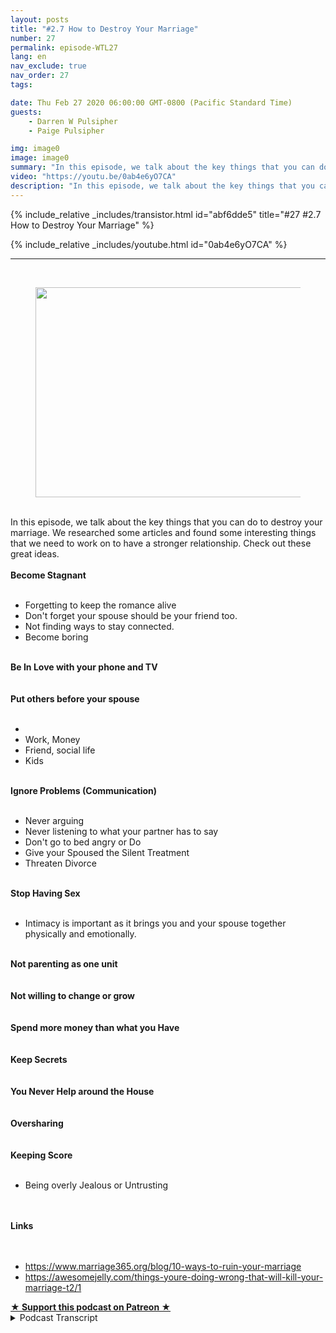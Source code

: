 ```yaml
---
layout: posts
title: "#2.7 How to Destroy Your Marriage"
number: 27
permalink: episode-WTL27
lang: en
nav_exclude: true
nav_order: 27
tags:

date: Thu Feb 27 2020 06:00:00 GMT-0800 (Pacific Standard Time)
guests:
    - Darren W Pulsipher
    - Paige Pulsipher

img: image0
image: image0
summary: "In this episode, we talk about the key things that you can do to destroy your marriage. We researched some articles and found some interesting things that we need to work on to have a stronger relationship. Check out these great ideas."
video: "https://youtu.be/0ab4e6yO7CA"
description: "In this episode, we talk about the key things that you can do to destroy your marriage. We researched some articles and found some interesting things that we need to work on to have a stronger relationship. Check out these great ideas."
---
```


<div>
{% include_relative _includes/transistor.html id="abf6dde5" title="#27 #2.7 How to Destroy Your Marriage" %}

{% include_relative _includes/youtube.html id="0ab4e6yO7CA" %}
</div>

---

<html><head></head><body><div><br><figure data-trix-attachment="{&quot;contentType&quot;:&quot;image&quot;,&quot;height&quot;:336,&quot;url&quot;:&quot;https://lh3.googleusercontent.com/proxy/VLclaW8NYj1sE4sCJGPlTzB3cyiLgQgs74lII1cvYmnU7NW88dQIqfRE6pJkeSn3c7yWQgX8puE3dSsceunsuSrQhqRQiBFPIjtbgd17zV3xO37ifG5FRucU65wxuU8hLT0hlKdWoGTtmbDxnfBDhTM9BihrsB2Tv165Wr_y0VpOU68wgshKYvA7WzDk4wDbuAbjskIXVmPw=s0-d&quot;,&quot;width&quot;:640}" data-trix-content-type="image" class="attachment attachment--preview"><img src="./image0" width="640" height="336"><figcaption class="attachment__caption"></figcaption></figure></div><div><br></div><div>In this episode, we talk about the key things that you can do to destroy your marriage. We researched some articles and found some interesting things that we need to work on to have a stronger relationship. Check out these great ideas.</div><div><strong><br>Become Stagnant<br></strong><br></div><ul><li>Forgetting to keep the romance alive</li><li>Don't forget your spouse should be your friend too.</li><li>Not finding ways to stay connected.</li><li>Become boring</li></ul><div><strong><br>Be In Love with your phone and TV<br></strong><br></div><div><strong><br>Put others before your spouse<br></strong><br></div><ul><li><br></li><li>Work, Money</li><li>Friend, social life</li><li>Kids</li></ul><div><strong><br>Ignore Problems (Communication)<br></strong><br></div><ul><li>Never arguing</li><li>Never listening to what your partner has to say</li><li>Don't go to bed angry or Do</li><li>Give your Spoused the Silent Treatment</li><li>Threaten Divorce</li></ul><div><strong><br>Stop Having Sex<br></strong><br></div><ul><li>Intimacy is important as it brings you and your spouse together physically and emotionally.</li></ul><div><strong><br>Not parenting as one unit<br></strong><br></div><div><strong><br>Not willing to change or grow<br></strong><br></div><div><strong><br>Spend more money than what you Have<br></strong><br></div><div><strong><br>Keep Secrets<br></strong><br></div><div><strong><br>You Never Help around the House<br></strong><br></div><div><strong><br>Oversharing<br></strong><br></div><div><strong><br>Keeping Score<br></strong><br></div><ul><li>Being overly Jealous or Untrusting</li></ul><div><br></div><div><strong><br>Links<br></strong><br></div><div><br></div><ul><li><a href="https://www.marriage365.org/blog/10-ways-to-ruin-your-marriage">https://www.marriage365.org/blog/10-ways-to-ruin-your-marriage</a></li><li><a href="https://awesomejelly.com/things-youre-doing-wrong-that-will-kill-your-marriage-t2/2/?utm_medium=referral&amp;layout=t2&amp;utm_source=google&amp;utm_campaign=A-t2-aj-3c4c-KillMarriage-m">https://awesomejelly.com/things-youre-doing-wrong-that-will-kill-your-marriage-t2/1</a></li></ul>
<strong>
  <a href="https://www.patreon.com/wheresthelemonade" target="_donate" rel="payment" title="★ Support this podcast on Patreon ★">★ Support this podcast on Patreon ★</a>
</strong></body></html>

<details>
<summary> Podcast Transcript </summary>

<p></p>

</details>
